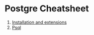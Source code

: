 Postgre Cheatsheet
===============================

1. [Installation and extensions](/installation-and-extensions.md)
2. [Psql](/psql.md)

